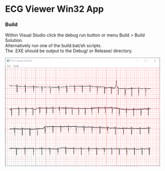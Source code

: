 # ECG Viewer Win32 App

### Build
Within Visual Studio click the debug run button or menu Build > Build Solution.  
Alternatively run one of the build.bat/sh scripts.  
The .EXE should be output to the Debug/ or Release/ directory.  

![Screenshot image](ECGViewerScreenshot.png?raw=true "Title")
